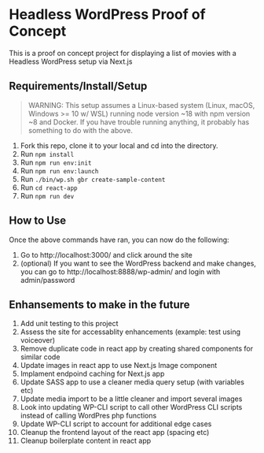 # Headless WordPress Proof of Concept

This is a proof on concept project for displaying a list of movies with a Headless WordPress setup via Next.js

## Requirements/Install/Setup

> WARNING: This setup assumes a Linux-based system (Linux, macOS, Windows >= 10 w/ WSL) running node version ~18 with
> npm version ~8 and Docker. If you have trouble running anything, it probably has something to do with the above.

1. Fork this repo, clone it to your local and cd into the directory.
1. Run `npm install`
1. Run `npm run env:init`
1. Run `npm run env:launch`
1. Run `./bin/wp.sh gbr create-sample-content`
1. Run `cd react-app`
1. Run `npm run dev`

## How to Use

Once the above commands have ran, you can now do the following:
1. Go to http://localhost:3000/ and click around the site
1. (optional) If you want to see the WordPress backend and make changes, you can go to http://localhost:8888/wp-admin/ and login with admin/password

## Enhansements to make in the future

1. Add unit testing to this project
1. Assess the site for accessablity enhancements (example: test using voiceover)
1. Remove duplicate code in react app by creating shared components for similar code
1. Update images in react app to use Next.js Image component
1. Implament endpoind caching for Next.js app
1. Update SASS app to use a cleaner media query setup (with variables etc)
1. Update media import to be a little cleaner and import several images
1. Look into updating WP-CLI script to call other WordPress CLI scripts instead of calling WordPres php functions
1. Update WP-CLI script to account for additional edge cases
1. Cleanup the frontend layout of the react app (spacing etc)
1. Cleanup boilerplate content in react app